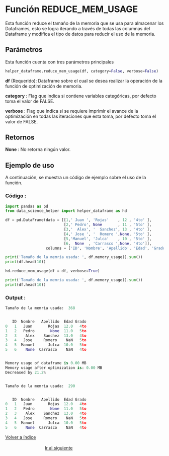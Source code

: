 Función **REDUCE_MEM_USAGE**
==============================
<p1>Esta función reduce el tamaño de la memoria que se usa para almacenar los Dataframes, esto se logra iterando a través de todas las columnas del Dataframe y modifica el tipo de datos para reducir el uso de la memoria.</p1>

**<h2>Parámetros</h2>**
<p> Esta función cuenta con tres parámetros principales</p>

```Python
helper_dataframe.reduce_mem_usage(df, category=False, verbose=False)
```

<p1><strong>df</strong> (Requerido): Dataframe sobre el cual se desea realizar la operación de la función de optimización de memoria.</p1>

<p1><strong>category</strong> : Flag que indica si contiene variables categóricas, por defecto toma el valor de FALSE.</p1>

<p1><strong>verbose</strong> : Flag que indica si se requiere imprimir el avance de la optimización en todas las iteraciones que esta toma, por defecto toma el valor de FALSE.</p1>

**<h2>Retornos</h2>**

<p1><strong>None</strong> : No retorna ningún valor.</p1>
<p1> </p1>



**<h2>Ejemplo de uso</h2>**
<p1> A continuación, se muestra un código de ejemplo sobre el uso de la función.</p1>

**<h3>Código :</h3>**

```Python
import pandas as pd
from data_science_helper import helper_dataframe as hd

df = pd.DataFrame(data = [[1,' Juan ', 'Rojas'    , 12 , '4to' ],
                          [2,' Pedro', None       , 11 , '5to' ],
                          [3,'  Alex', '  Sanchez', 13 , '4to' ],
                          [4,' Jose ', '  Romero ',None, '5to' ],
                          [5,'Manuel', 'Julca'    , 10 , '5to' ],
                          [6,  None  , 'Carrasco ',None, '4to']], 
                  columns = ['ID', 'Nombre', 'Apellido', 'Edad', 'Grado'])

print('Tamaño de la memria usada: ', df.memory_usage().sum())
print(df.head(10))

hd.reduce_mem_usage(df = df, verbose=True)

print('Tamaño de la memria usada: ', df.memory_usage().sum())
print(df.head(10))
```


**<h3>Output :</h3>**

```Python
Tamaño de la memria usada:  368


   ID  Nombre   Apellido  Edad Grado
0   1   Juan       Rojas  12.0   4to
1   2   Pedro       None  11.0   5to
2   3    Alex    Sanchez  13.0   4to
3   4   Jose     Romero    NaN   5to
4   5  Manuel      Julca  10.0   5to
5   6    None  Carrasco    NaN   4to


Memory usage of dataframe is 0.00 MB
Memory usage after optimization is: 0.00 MB
Decreased by 21.2%


Tamaño de la memria usada:  290


   ID  Nombre   Apellido  Edad Grado
0   1   Juan       Rojas  12.0   4to
1   2   Pedro       None  11.0   5to
2   3    Alex    Sanchez  13.0   4to
3   4   Jose     Romero    NaN   5to
4   5  Manuel      Julca  10.0   5to
5   6    None  Carrasco    NaN   4to
```

[Volver a índice](../../docsPrincipal.md ) $~~~~~~~~~~~~~~~~~~~~~~~~~~~~~~~~~~~~~~~~~~~~~~~~~~~~~~~~~~~~~~~~~~~~~~~~~~~~~~~~~~~~~~~~~~~~~~~~~~~~~~~~~~~~~~~~~~~~~~~~~~~~~~~~~~~~~~~~~~~~~~~~~~~~~~~~~~~~~~~$ [Ir al siguiente](HELPER_DATAFRAME_show_na.md)
